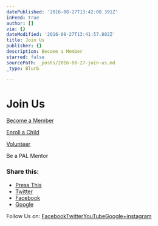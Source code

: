 ```yaml
---
datePublished: '2016-08-27T13:42:08.391Z'
inFeed: true
author: []
via: {}
dateModified: '2016-08-27T13:41:57.802Z'
title: Join Us
publisher: {}
description: Become a Member
starred: false
sourcePath: _posts/2016-08-27-join-us.md
_type: Blurb

---
```

# Join Us

[Become a Member][0]

[Enroll a Child][1]

[Volunteer][2]

Be a PAL Mentor

### **Share this:**

* [Press This][3]
* [Twitter][4]
* [Facebook][5]
* [Google][6]

Follow Us on: [Facebook][7][Twitter][8][YouTube][9][Google+][10][instagram][11]

[0]: https://hbgpal.wordpress.com/join-us/become-a-member/
[1]: https://hbgpal.wordpress.com/join-us/enroll/
[2]: https://hbgpal.wordpress.com/join-us/volunteer/
[3]: https://hbgpal.wordpress.com/join-us/?share=press-this&nb=1 "Click to Press This!"
[4]: https://hbgpal.wordpress.com/join-us/?share=twitter&nb=1 "Click to share on Twitter"
[5]: https://hbgpal.wordpress.com/join-us/?share=facebook&nb=1 "Share on Facebook"
[6]: https://hbgpal.wordpress.com/join-us/?share=google-plus-1&nb=1 "Click to share on Google+"
[7]: http://www.facebook.com/harrisburgpal
[8]: http://twitter.com/harrisburgpal
[9]: https://www.youtube.com/channel/UC7b85QUEyyOdnm0YW2N69zg
[10]: https://plus.google.com/102938593792734159031/
[11]: https://instagram.com/hbgpalpa/